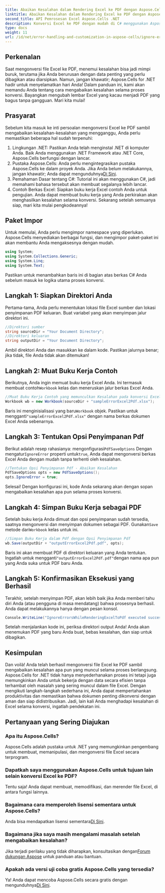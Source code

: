 ```yaml
---
title: Abaikan Kesalahan dalam Rendering Excel ke PDF dengan Aspose.Cells
linktitle: Abaikan Kesalahan dalam Rendering Excel ke PDF dengan Aspose.Cells
second_title: API Pemrosesan Excel Aspose.Cells .NET
description: Konversi Excel ke PDF dengan mudah di C# menggunakan Aspose.Cells, sambil mengabaikan kesalahan konversi, dan menyederhanakan alur kerja Anda.
type: docs
weight: 11
url: /id/net/error-handling-and-customization-in-aspose-cells/ignore-errors-while-rendering/
---
```

## Perkenalan
Saat mengonversi file Excel ke PDF, menemui kesalahan bisa jadi mimpi buruk, terutama jika Anda berurusan dengan data penting yang perlu dibagikan atau diarsipkan. Namun, jangan khawatir; Aspose.Cells for .NET hadir untuk menyelamatkan hari Anda! Dalam panduan ini, kami akan memandu Anda tentang cara mengabaikan kesalahan selama proses konversi. Bayangkan mengubah lembar Excel yang kacau menjadi PDF yang bagus tanpa gangguan. Mari kita mulai!
## Prasyarat
Sebelum kita masuk ke inti persoalan mengonversi Excel ke PDF sambil mengabaikan kesalahan-kesalahan yang mengganggu, Anda perlu memastikan beberapa hal sudah terpenuhi:
1. Lingkungan .NET: Pastikan Anda telah menginstal .NET di komputer Anda. Baik Anda menggunakan .NET Framework atau .NET Core, Aspose.Cells berfungsi dengan lancar.
2.  Pustaka Aspose.Cells: Anda perlu mengintegrasikan pustaka Aspose.Cells ke dalam proyek Anda. Jika Anda belum melakukannya, jangan khawatir; Anda dapat mengunduhnya[Di Sini](https://releases.aspose.com/cells/net/).
3. Pemahaman Dasar tentang C#: Tutorial ini akan menggunakan C#, jadi memahami bahasa tersebut akan membuat segalanya lebih lancar.
4. Contoh Berkas Excel: Siapkan buku kerja Excel contoh Anda untuk pengujian. Anda dapat membuat buku kerja yang Anda perkirakan akan menghasilkan kesalahan selama konversi.
Sekarang setelah semuanya siap, mari kita mulai pengkodeannya!
## Paket Impor
Untuk memulai, Anda perlu mengimpor namespace yang diperlukan. Aspose.Cells menyediakan berbagai fungsi, dan mengimpor paket-paket ini akan membantu Anda mengaksesnya dengan mudah.
```csharp
using System;
using System.Collections.Generic;
using System.Linq;
using System.Text;
```
Pastikan untuk menambahkan baris ini di bagian atas berkas C# Anda sebelum masuk ke logika utama proses konversi.
## Langkah 1: Siapkan Direktori Anda
Pertama-tama, Anda perlu menentukan lokasi file Excel sumber dan lokasi penyimpanan PDF keluaran. Buat variabel yang akan menyimpan jalur direktori ini.
```csharp
//Direktori sumber
string sourceDir = "Your Document Directory";
//Direktori keluaran
string outputDir = "Your Document Directory";
```
Ambil direktori Anda dan masukkan ke dalam kode. Pastikan jalurnya benar; jika tidak, file Anda tidak akan ditemukan!
## Langkah 2: Muat Buku Kerja Contoh
Berikutnya, Anda ingin memuat buku kerja Excel Anda. Ini termasuk membuat contoh`Workbook` kelas dan meneruskan jalur berkas Excel Anda.
```csharp
//Muat Buku Kerja Contoh yang memunculkan Kesalahan pada konversi Excel2Pdf
Workbook wb = new Workbook(sourceDir + "sampleErrorExcel2Pdf.xlsx");
```
 Baris ini menginisialisasi yang baru`Workbook` objek. Pastikan untuk mengganti`"sampleErrorExcel2Pdf.xlsx"` dengan nama berkas dokumen Excel Anda sebenarnya.
## Langkah 3: Tentukan Opsi Penyimpanan Pdf
 Berikut adalah resep rahasianya: mengonfigurasi`PdfSaveOptions` Dengan mengatur`IgnoreError` properti untuk`true`, Anda dapat mengonversi berkas Excel Anda dengan mudah tanpa terhenti oleh kesalahan.
```csharp
//Tentukan Opsi Penyimpanan Pdf - Abaikan Kesalahan
PdfSaveOptions opts = new PdfSaveOptions();
opts.IgnoreError = true;
```
Selesai! Dengan konfigurasi ini, kode Anda sekarang akan dengan sopan mengabaikan kesalahan apa pun selama proses konversi.
## Langkah 4: Simpan Buku Kerja sebagai PDF
 Setelah buku kerja Anda dimuat dan opsi penyimpanan sudah tersedia, saatnya mengonversi dan menyimpan dokumen sebagai PDF. Gunakan`Save` metode dari`Workbook` kelas untuk ini.
```csharp
//Simpan Buku Kerja dalam Pdf dengan Opsi Penyimpanan Pdf
wb.Save(outputDir + "outputErrorExcel2Pdf.pdf", opts);
```
 Baris ini akan membuat PDF di direktori keluaran yang Anda tentukan. Ingatlah untuk mengganti`"outputErrorExcel2Pdf.pdf"`dengan nama apa pun yang Anda suka untuk PDF baru Anda.
## Langkah 5: Konfirmasikan Eksekusi yang Berhasil
Terakhir, setelah menyimpan PDF, akan lebih baik jika Anda memberi tahu diri Anda (atau pengguna di masa mendatang) bahwa prosesnya berhasil. Anda dapat melakukannya hanya dengan pesan konsol.
```csharp
Console.WriteLine("IgnoreErrorsWhileRenderingExcelToPdf executed successfully.\r\n");
```
Setelah menjalankan kode ini, periksa direktori output Anda! Anda akan menemukan PDF yang baru Anda buat, bebas kesalahan, dan siap untuk dibagikan.
## Kesimpulan
Dan voilà! Anda telah berhasil mengonversi file Excel ke PDF sambil mengabaikan kesalahan apa pun yang muncul selama proses berlangsung. Aspose.Cells for .NET tidak hanya menyederhanakan proses ini tetapi juga memungkinkan Anda untuk bekerja dengan data secara efisien tanpa terhambat oleh masalah yang sering muncul dalam file Excel.
Dengan mengikuti langkah-langkah sederhana ini, Anda dapat mempertahankan produktivitas dan memastikan bahwa dokumen penting dikonversi dengan aman dan siap didistribusikan. Jadi, lain kali Anda menghadapi kesalahan di Excel selama konversi, ingatlah pendekatan ini. 
## Pertanyaan yang Sering Diajukan
### Apa itu Aspose.Cells?
Aspose.Cells adalah pustaka untuk .NET yang memungkinkan pengembang untuk membuat, memanipulasi, dan mengonversi file Excel secara terprogram.
### Dapatkah saya menggunakan Aspose.Cells untuk tujuan lain selain konversi Excel ke PDF?
Tentu saja! Anda dapat membuat, memodifikasi, dan merender file Excel, di antara fungsi lainnya.
### Bagaimana cara memperoleh lisensi sementara untuk Aspose.Cells?
 Anda bisa mendapatkan lisensi sementara[Di Sini](https://purchase.aspose.com/temporary-license/).
### Bagaimana jika saya masih mengalami masalah setelah mengabaikan kesalahan?
 Jika terjadi perilaku yang tidak diharapkan, konsultasikan dengan[Forum dukungan Aspose](https://forum.aspose.com/c/cells/9) untuk panduan atau bantuan.
### Apakah ada versi uji coba gratis Aspose.Cells yang tersedia?
 Ya! Anda dapat mencoba Aspose.Cells secara gratis dengan mengunduhnya[Di Sini](https://releases.aspose.com/).